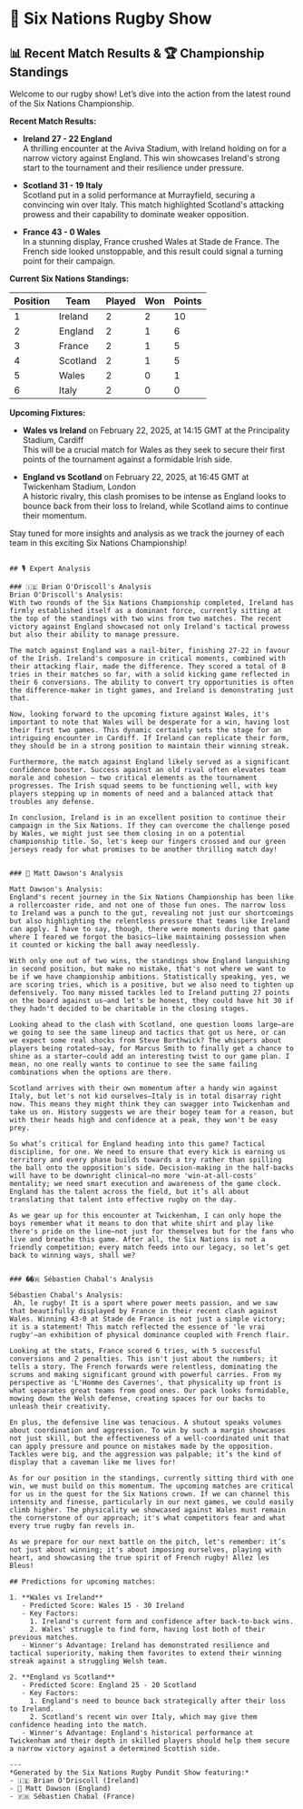 # 🏉 Six Nations Rugby Show

## 📊 Recent Match Results & 🏆 Championship Standings

Welcome to our rugby show! Let’s dive into the action from the latest round of the Six Nations Championship.

**Recent Match Results:**
- **Ireland 27 - 22 England**  
  A thrilling encounter at the Aviva Stadium, with Ireland holding on for a narrow victory against England. This win showcases Ireland's strong start to the tournament and their resilience under pressure.

- **Scotland 31 - 19 Italy**  
  Scotland put in a solid performance at Murrayfield, securing a convincing win over Italy. This match highlighted Scotland's attacking prowess and their capability to dominate weaker opposition.

- **France 43 - 0 Wales**  
  In a stunning display, France crushed Wales at Stade de France. The French side looked unstoppable, and this result could signal a turning point for their campaign.

**Current Six Nations Standings:**

| Position | Team     | Played | Won | Points |
|----------|----------|--------|-----|--------|
| 1        | Ireland  | 2      | 2   | 10     |
| 2        | England  | 2      | 1   | 6      |
| 3        | France   | 2      | 1   | 5      |
| 4        | Scotland  | 2      | 1   | 5      |
| 5        | Wales    | 2      | 0   | 1      |
| 6        | Italy    | 2      | 0   | 0      |

**Upcoming Fixtures:**

- **Wales vs Ireland** on February 22, 2025, at 14:15 GMT at the Principality Stadium, Cardiff  
  This will be a crucial match for Wales as they seek to secure their first points of the tournament against a formidable Irish side.

- **England vs Scotland** on February 22, 2025, at 16:45 GMT at Twickenham Stadium, London  
  A historic rivalry, this clash promises to be intense as England looks to bounce back from their loss to Ireland, while Scotland aims to continue their momentum.

Stay tuned for more insights and analysis as we track the journey of each team in this exciting Six Nations Championship!
```

## 🎙️ Expert Analysis

### 🇮🇪 Brian O'Driscoll's Analysis
Brian O'Driscoll's Analysis:
With two rounds of the Six Nations Championship completed, Ireland has firmly established itself as a dominant force, currently sitting at the top of the standings with two wins from two matches. The recent victory against England showcased not only Ireland's tactical prowess but also their ability to manage pressure. 

The match against England was a nail-biter, finishing 27-22 in favour of the Irish. Ireland's composure in critical moments, combined with their attacking flair, made the difference. They scored a total of 8 tries in their matches so far, with a solid kicking game reflected in their 6 conversions. The ability to convert try opportunities is often the difference-maker in tight games, and Ireland is demonstrating just that.

Now, looking forward to the upcoming fixture against Wales, it's important to note that Wales will be desperate for a win, having lost their first two games. This dynamic certainly sets the stage for an intriguing encounter in Cardiff. If Ireland can replicate their form, they should be in a strong position to maintain their winning streak. 

Furthermore, the match against England likely served as a significant confidence booster. Success against an old rival often elevates team morale and cohesion – two critical elements as the tournament progresses. The Irish squad seems to be functioning well, with key players stepping up in moments of need and a balanced attack that troubles any defense.

In conclusion, Ireland is in an excellent position to continue their campaign in the Six Nations. If they can overcome the challenge posed by Wales, we might just see them closing in on a potential championship title. So, let's keep our fingers crossed and our green jerseys ready for what promises to be another thrilling match day!


### 🏴󠁧󠁢󠁥󠁮󠁧󠁿 Matt Dawson's Analysis

Matt Dawson's Analysis:
England's recent journey in the Six Nations Championship has been like a rollercoaster ride, and not one of those fun ones. The narrow loss to Ireland was a punch to the gut, revealing not just our shortcomings but also highlighting the relentless pressure that teams like Ireland can apply. I have to say, though, there were moments during that game where I feared we forgot the basics—like maintaining possession when it counted or kicking the ball away needlessly.

With only one out of two wins, the standings show England languishing in second position, but make no mistake, that's not where we want to be if we have championship ambitions. Statistically speaking, yes, we are scoring tries, which is a positive, but we also need to tighten up defensively. Too many missed tackles led to Ireland putting 27 points on the board against us—and let's be honest, they could have hit 30 if they hadn't decided to be charitable in the closing stages.

Looking ahead to the clash with Scotland, one question looms large—are we going to see the same lineup and tactics that got us here, or can we expect some real shocks from Steve Borthwick? The whispers about players being rotated—say, for Marcus Smith to finally get a chance to shine as a starter—could add an interesting twist to our game plan. I mean, no one really wants to continue to see the same failing combinations when the options are there. 

Scotland arrives with their own momentum after a handy win against Italy, but let's not kid ourselves—Italy is in total disarray right now. This means they might think they can swagger into Twickenham and take us on. History suggests we are their bogey team for a reason, but with their heads high and confidence at a peak, they won't be easy prey.

So what’s critical for England heading into this game? Tactical discipline, for one. We need to ensure that every kick is earning us territory and every phase builds towards a try rather than spilling the ball onto the opposition's side. Decision-making in the half-backs will have to be downright clinical—no more 'win-at-all-costs' mentality; we need smart execution and awareness of the game clock. England has the talent across the field, but it’s all about translating that talent into effective rugby on the day.

As we gear up for this encounter at Twickenham, I can only hope the boys remember what it means to don that white shirt and play like there's pride on the line—not just for themselves but for the fans who live and breathe this game. After all, the Six Nations is not a friendly competition; every match feeds into our legacy, so let’s get back to winning ways, shall we?


### ��🇷 Sébastien Chabal's Analysis

Sébastien Chabal's Analysis:
 Ah, le rugby! It is a sport where power meets passion, and we saw that beautifully displayed by France in their recent clash against Wales. Winning 43-0 at Stade de France is not just a simple victory; it is a statement! This match reflected the essence of 'le vrai rugby'—an exhibition of physical dominance coupled with French flair.

Looking at the stats, France scored 6 tries, with 5 successful conversions and 2 penalties. This isn't just about the numbers; it tells a story. The French forwards were relentless, dominating the scrums and making significant ground with powerful carries. From my perspective as 'L'Homme des Cavernes', that physicality up front is what separates great teams from good ones. Our pack looks formidable, mowing down the Welsh defense, creating spaces for our backs to unleash their creativity.

En plus, the defensive line was tenacious. A shutout speaks volumes about coordination and aggression. To win by such a margin showcases not just skill, but the effectiveness of a well-coordinated unit that can apply pressure and pounce on mistakes made by the opposition. Tackles were big, and the aggression was palpable; it’s the kind of display that a caveman like me lives for!

As for our position in the standings, currently sitting third with one win, we must build on this momentum. The upcoming matches are critical for us in the quest for the Six Nations crown. If we can channel this intensity and finesse, particularly in our next games, we could easily climb higher. The physicality we showcased against Wales must remain the cornerstone of our approach; it's what competitors fear and what every true rugby fan revels in.

As we prepare for our next battle on the pitch, let's remember: it’s not just about winning; it's about imposing ourselves, playing with heart, and showcasing the true spirit of French rugby! Allez les Bleus!

## Predictions for upcoming matches:

1. **Wales vs Ireland**  
   - Predicted Score: Wales 15 - 30 Ireland  
   - Key Factors: 
     1. Ireland's current form and confidence after back-to-back wins.
     2. Wales' struggle to find form, having lost both of their previous matches.
   - Winner's Advantage: Ireland has demonstrated resilience and tactical superiority, making them favorites to extend their winning streak against a struggling Welsh team.

2. **England vs Scotland**  
   - Predicted Score: England 25 - 20 Scotland  
   - Key Factors:
     1. England's need to bounce back strategically after their loss to Ireland.
     2. Scotland's recent win over Italy, which may give them confidence heading into the match.
   - Winner's Advantage: England's historical performance at Twickenham and their depth in skilled players should help them secure a narrow victory against a determined Scottish side.

---
*Generated by the Six Nations Rugby Pundit Show featuring:*
- 🇮🇪 Brian O'Driscoll (Ireland)
- 🏴󠁧󠁢󠁥󠁮󠁧󠁿 Matt Dawson (England)
- 🇫🇷 Sébastien Chabal (France)